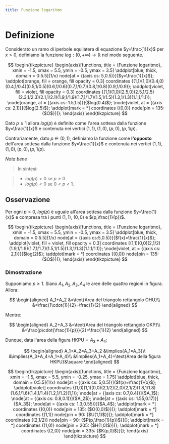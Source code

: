 ```yaml
---
title: Funzione logaritmo
---
```


# Definizione

Considerato un ramo di iperbole equilatera di equazione $y=\frac{1}{x}$ per $x>0$, definiamo la funzione $log:(0,+\infty)\to{\mathbb{R}}$ nel modo seguente.

$$
\begin{tikzpicture}
    \begin{axis}[functions, title = {Funzione logaritmo},
                xmin = -1.5, xmax = 5.5, ymin = -0.5, ymax = 3.5]
        \addplot[blue, thick, domain = 0:5.5]{1/x}
            node[at = {(axis cs: 5,0.5)}]{$y=\frac{1}{x}$};
        \addplot[orange, fill = orange, fill opacity = 0.3]
            coordinates {(1,1)(1,0)(0.4,0)(0.4,1/0.4)(0.5,1/0.5)(0.6,1/0.6)(0.7,1/0.7)(0.8,1/0.8)(0.9,1/0.9)};
        \addplot[violet, fill = violet, fill opacity = 0.3]
            coordinates {(1,1)(1,0)(2.5,0)(2.5,1/2.5)(2.3,1/2.3)(2.1,1/2.1)(1.9,1/1.9)(1.7,1/1.7)(1.5,1/1.5)(1.3,1/1.3)(1.1,1/1.1)};
        \node[orange, at = {(axis cs: 1.5,1.5)}]{$log(0.4)$};
        \node[violet, at = {(axis cs: 2,1)}]{$log(2.5)$};
        \addplot[mark = *]
            coordinates {(0,0)}
            node[pin = 135: {$O$}]{};
    \end{axis}
\end{tikzpicture}
$$

Dato $p\geq{1}$ allora $log(p)$ è definito come l'area sottesa dalla funzione $y=\frac{1}{x}$ e contenuta nei vertici $(1,1),(1,0),(p,0),(p,1/p)$. 

Contrariamente, dato $p\in(0,1)$, definiamo la funzione come **l'opposto** dell'area sottesa dalla funzione $y=\frac{1}{x}$ e contenuta nei vertici $(1,1),(1,0),(p,0),(p,1/p)$.

*Nota bene*

> In sintesi:

> - $log(p)>0$ se $p\geq{0}$
> - $log(p)<0$ se $0<p<1$.

## Osservazione

Per ogni $p>0,\;log(p)$ è uguale all'area sottesa dalla funzione $y=\frac{1}{x}$ e compresa tra i punti $(1,1)$, $(0,0)$ e $(p,\frac{1}{p})$.

$$
\begin{tikzpicture}
    \begin{axis}[functions, title = {Funzione logaritmo},
                xmin = -1.5, xmax = 5.5, ymin = -0.5, ymax = 3.5]
        \addplot[blue, thick, domain = 0:5.5]{1/x}
            node[at = {(axis cs:5,0.5)}]{$f(x)=\frac{1}{x}$};
        \addplot[violet, fill = violet, fill opacity = 0.3]
            coordinates {(1,1)(0,0)(2,1/2)(1.9,1/1.9)(1.7,1/1.7)(1.5,1/1.5)(1.3,1/1.3)(1.1,1/1.1)};
        \node[violet, at = {(axis cs: 2,1)}]{$log(2)$};
        \addplot[mark = *]
            coordinates {(0,0)}
            node[pin = 135: {$O$}]{};
    \end{axis}
\end{tikzpicture}
$$

### Dimostrazione

Supponiamo $p\geq{1}$. Siano $A_1,A_2,A_3,A_4$ le aree delle quattro regioni in figura. Allora:

$$
\begin{aligned}
    A_1+A_2
    &=\text{Area del triangolo rettangolo OHU}\\
    &=\frac{1\cdot{1}}{2}=\frac{1}{2}
\end{aligned}
$$

Mentre:

$$
\begin{aligned}
    A_2+A_3
    &=\text{Area del triangolo rettangolo OKP}\\
    &=\frac{p\cdot{\frac{1}{p}}}{2}=\frac{1}{2}
\end{aligned}
$$

Dunque, data l'area della figura $\text{HKPU}=A_3+A_4$:

$$
\begin{aligned}
    A_1+A_2=A_3+A_2
    &\implies{A_1=A_3}\\
    &\implies{A_3+A_4=A_1+A_4}\\
    &\implies{A_1+A_4}=\text{Area della figura HKPU}&\square
\end{aligned}
$$

$$
\begin{tikzpicture}
    \begin{axis}[functions, title = {Funzione logaritmo},
                xmin = -1.5, xmax = 5.5, ymin = -0.25, ymax = 1.75]
        \addplot[blue, thick, domain = 0:5.5]{1/x}
            node[at = {(axis cs: 5,0.5)}]{$f(x)=\frac{1}{x}$};
        \addplot[violet]
            coordinates {(1,0)(1,1)(0,0)(2,1/2)(2,0)(2,1/2)(1.8,1/1.8)(1.6,1/1.6)(1.4,1/1.4)(1.2,1/1.2)(1,1)};
        \node[at = {(axis cs: 0.7,0.4)}]{$A_1$};
        \node[at = {(axis cs: 0.8,0.1)}]{$A_2$};
        \node[at = {(axis cs: 1.55,0.17)}]{$A_3$};
        \node[at = {(axis cs: 1.3,0.55)}]{$A_4$};
        \addplot[mark = *] coordinates {(0,0)}
            node[pin = 135: {$O(0,0)$}]{};
        \addplot[mark = *] coordinates {(1,1)}
            node[pin = 90: {$U(1,1)$}]{};
        \addplot[mark = *] coordinates {(2,1/2)}
            node[pin = 90: {$P(p,\frac{1}{p})$}]{};
        \addplot[mark = *] coordinates {(1,0)}
            node[pin = 205: {$H(1,0)$}]{};
        \addplot[mark = *] coordinates {(2,0)}
            node[pin = 335: {$K(p,0)$}]{};
    \end{axis}
\end{tikzpicture}
$$
